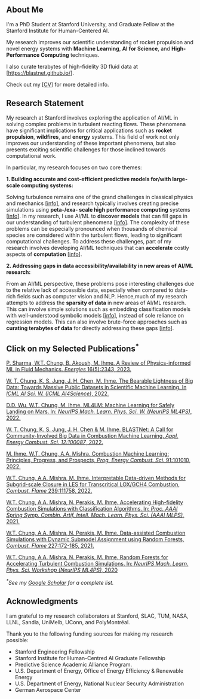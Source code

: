 ## About Me
I'm a PhD Student at Stanford University, and Graduate Fellow at the Stanford Institute for Human-Centered AI. 

My research improves our scientific understanding of rocket propulsion and novel energy systems with **Machine Learning**, **AI for Science**, and **High-Performance Computing** techniques. 

I also curate terabytes of high-fidelity 3D fluid data at [[<ins>https://blastnet.github.io/</ins>](https://blastnet.github.io/)].

Check out my [[<ins>CV</ins>](WTChung_CV_2023.pdf)] for more detailed info.

## Research Statement

My research at Stanford involves exploring the application of AI/ML in solving complex problems in turbulent reacting flows. These phenomena have significant implications for critical applications such as **rocket propulsion**, **wildfires**, and **energy** systems. This field of work not only improves our understanding of these important phenomena, but also presents exciting scientific challenges for those inclined towards computational work.

In particular, my research focuses on two core themes:

**1. Building accurate and cost-efficient predictive models for/with large-scale computing systems:**

Solving turbulence remains one of the grand challenges in classical physics and mechanics [[<ins>info</ins>](https://science.osti.gov/-/media/ascr/pdf/program-documents/docs/Hecrtf.pdf)], and research typically involves creating precise simulations using **peta-/exa- scale high performance computing** systems [[info](https://insieme.stanford.edu/)]. In my research, I use AI/ML to **discover models** that can fill gaps in our understanding of turbulent phenomena  [[<ins>info</ins>](http://web.stanford.edu/group/ihmegroup/cgi-bin/MatthiasIhme/wp-content/papercite-data/pdf/chung2021sgs.pdf)].  The complexity of these problems can be especially pronounced when thousands of chemical species are considered within the turbulent flows, leading to significant computational challenges. To address these challenges, part of my research involves developing AI/ML techniques that can **accelerate** costly aspects of **computation** [[<ins>info</ins>](http://web.stanford.edu/group/ihmegroup/cgi-bin/MatthiasIhme/wp-content/papercite-data/pdf/chung2021data.pdf)].

**2. Addressing gaps in data accessibility/availability in new areas of AI/ML research:**

From an AI/ML perspective, these problems pose interesting challenges due to the relative lack of accessible data, especially when compared to data-rich fields such as computer vision and NLP. Hence,much of my research attempts to address  the **sparsity of data** in new areas of AI/ML research. This can involve simple solutions such as embedding classification models with well-understood symbolic models [[<ins>info</ins>](http://web.stanford.edu/group/ihmegroup/cgi-bin/MatthiasIhme/wp-content/papercite-data/pdf/chung2021data.pdf)], instead of sole reliance on regression models. This can also involve brute-force approaches such as **curating terabytes of data** for directly addressing these gaps [[<ins>info</ins>](https://openreview.net/pdf?id=LxGTZM7L6qn)]. 

## Click on my Selected Publications<sup>*</sup>

[<i class="fa-solid fa-file-pdf"></i> P. Sharma, W.T. Chung, B. Akoush, M. Ihme. A Review of Physics-informed ML in Fluid Mechanics. _Energies_ 16(5):2343, 2023.](http://web.stanford.edu/group/ihmegroup/cgi-bin/MatthiasIhme/wp-content/papercite-data/pdf/sharma2023physics.pdf)

[<i class="fa-solid fa-file-pdf"></i> W. T. Chung, K. S. Jung, J. H. Chen, M. Ihme. The Bearable Lightness of Big Data: Towards Massive Public Datasets in Scientific Machine Learning. In _ICML AI Sci. W. (ICML AI4Science)_, 2022.](https://openreview.net/pdf?id=LxGTZM7L6qn)


[<i class="fa-solid fa-file-pdf"></i> D.D. Wu, W.T. Chung, M. Ihme. ML4LM: Machine Learning for Safely Landing on Mars. In: _NeurIPS Mach. Learn. Phys. Sci. W. (NeurIPS ML4PS)_, 2022.](https://ml4physicalsciences.github.io/2022/files/NeurIPS_ML4PS_2022_110.pdf)

[<i class="fa-solid fa-file-pdf"></i> W. T. Chung, K. S. Jung, J. H. Chen & M. Ihme. BLASTNet: A Call for Community-Involved Big Data in Combustion Machine Learning. _Appl. Energy Combust. Sci. 12:100087_, 2022.](http://web.stanford.edu/group/ihmegroup/cgi-bin/MatthiasIhme/wp-content/papercite-data/pdf/chung2022blastnet.pdf)


[<i class="fa-solid fa-file-pdf"></i> M. Ihme, W.T. Chung, A.A. Mishra. Combustion Machine Learning: Principles, Progress, and Prospects, _Prog. Energy Combust. Sci._ 91:101010, 2022.](http://web.stanford.edu/group/ihmegroup/cgi-bin/MatthiasIhme/wp-content/papercite-data/pdf/ihme2022ml.pdf)

[<i class="fa-solid fa-file-pdf"></i> W.T. Chung, A.A. Mishra,  M. Ihme. Interpretable Data-driven Methods for Subgrid-scale Closure in LES for Transcritical LOX/GCH4 Combustion, _Combust. Flame_ 239:111758, 2022.](http://web.stanford.edu/group/ihmegroup/cgi-bin/MatthiasIhme/wp-content/papercite-data/pdf/chung2021sgs.pdf) 

[<i class="fa-solid fa-file-pdf"></i> W.T. Chung, A.A. Mishra, N. Perakis, M. Ihme. Accelerating High-fidelity Combustion Simulations with Classification Algorithms. In: _Proc. AAAI Spring Symp. Combin. Artif. Intell. Mach. Learn. Phys. Sci. (AAAI MLPS)_, 2021.](http://ceur-ws.org/Vol-2964/article_196.pdf)

    
[<i class="fa-solid fa-file-pdf"></i> W.T. Chung, A.A. Mishra, N. Perakis, M. Ihme. Data-assisted Combustion Simulations with Dynamic Submodel Assignment using Random Forests, _Combust. Flame_  227:172-185, 2021.](http://web.stanford.edu/group/ihmegroup/cgi-bin/MatthiasIhme/wp-content/papercite-data/pdf/chung2021data.pdf) 


[<i class="fa-solid fa-file-pdf"></i> W.T. Chung, A.A. Mishra, N. Perakis, M. Ihme. Random Forests for Accelerating Turbulent Combustion Simulations. In: _NeurIPS Mach. Learn. Phys. Sci. Workshop (NeurIPS ML4PS)_, 2020](https://ml4physicalsciences.github.io/2020/files/NeurIPS_ML4PS_2020_81.pdf)

<!-- [<i class="fa-solid fa-file-pdf"></i> W.T. Chung, P.C. Ma, M. Ihme. Examination of Diesel Spray Combustion in Supercritical Ambient Fluid using Large-eddy Simulations, _Int. J. Engine Res._ 21(1):122–133, 2020.](http://web.stanford.edu/group/ihmegroup/cgi-bin/MatthiasIhme/wp-content/papercite-data/pdf/chung2019examination.pdf)  -->

_<sup>*</sup>See my [<ins>Google Scholar</ins>](https://scholar.google.com/citations?user=LgFfklwAAAAJ&hl=en) for a complete list._

## Acknowledgments
I am grateful to my research collaborators at Stanford, SLAC, TUM, NASA, LLNL, Sandia, UniMelb, UConn, and PolyMontréal. 

Thank you to the following funding sources for making my research possible:
- Stanford Engineering Fellowship
- Stanford Institute for Human-Centred AI Graduate Fellowship
- Predictive Science Academic Alliance Program.
- U.S. Department of Energy, Office of Energy Efficiency & Renewable Energy
- U.S. Department of Energy, National Nuclear Security Administration
- German Aerospace Center


